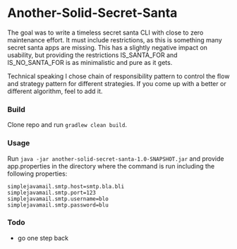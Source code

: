 # Another-Solid-Secret-Santa

The goal was to write a timeless secret santa CLI with close to zero maintenance effort. It must include restrictions,
as this is something many secret santa apps are missing. This has a slightly negative impact on usability, but providing
the restrictions IS_SANTA_FOR and IS_NO_SANTA_FOR is as minimalistic and pure as it gets.

Technical speaking I chose chain of responsibility pattern to control the flow and strategy pattern for different
strategies. If you come up with a better or different algorithm, feel to add it.

### Build

Clone repo and run `gradlew clean build`.

### Usage

Run `java -jar another-solid-secret-santa-1.0-SNAPSHOT.jar` and provide app.properties in the directory where the
command is run including the following properties:

```
simplejavamail.smtp.host=smtp.bla.bli
simplejavamail.smtp.port=123
simplejavamail.smtp.username=blo
simplejavamail.smtp.password=blu
```

### Todo

- go one step back
